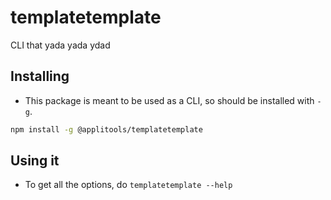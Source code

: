 # templatetemplate

CLI that yada yada ydad

## Installing

* This package is meant to be used as a CLI, so should be installed with `-g`.

```sh
npm install -g @applitools/templatetemplate
```

## Using it

* To get all the options, do `templatetemplate --help`
